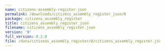 ```yaml
---
name: citizens-assembly-register-json
permalink: /downloads/citizens_assembly_register_json/0
package: citizens_assembly_register
title: citizens_assembly_register_json
filename: citizens_assembly_register.json
version: '0'
full_version: 0.2.0
file: /data/citizens_assembly_register/0/citizens_assembly_register.json
---
```

